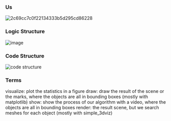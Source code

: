 ### Us
![2c69cc7c0f22134333b5d295cd86228](https://github.com/user-attachments/assets/c97376b1-e5a0-497d-985f-d3ee7abde0c9)

### Logic Structure
![image](https://github.com/user-attachments/assets/8c2072c6-6ce4-4b9b-9dd6-cf53d93c7510)
### Code Structure
![code structure](https://github.com/user-attachments/assets/a1f16a9d-1934-4eb2-9904-3510a6a814d0)

### Terms
visualize: plot the statistics in a figure
draw: draw the result of the scene or the marks, where the objects are all in bounding boxes (mostly with matplotlib)
show: show the process of our algorithm with a video, where the objects are all in bounding boxes
render: the result scene, but we search meshes for each object (mostly with simple_3dviz)
